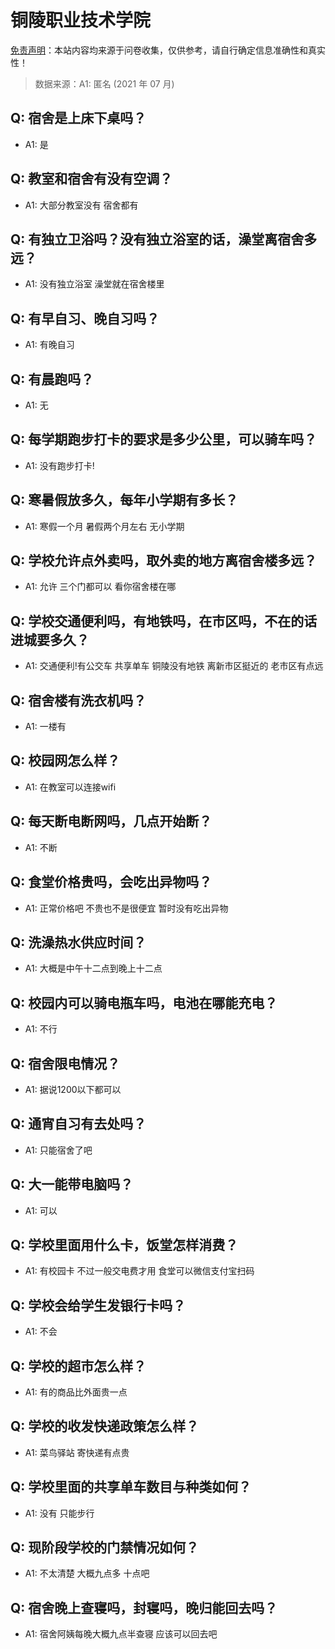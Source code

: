 # 铜陵职业技术学院

[免责声明](https://colleges.chat/#_3)：本站内容均来源于问卷收集，仅供参考，请自行确定信息准确性和真实性！

> 数据来源：A1: 匿名 (2021 年 07 月)

## Q: 宿舍是上床下桌吗？

- A1: 是

## Q: 教室和宿舍有没有空调？

- A1: 大部分教室没有 宿舍都有

## Q: 有独立卫浴吗？没有独立浴室的话，澡堂离宿舍多远？

- A1: 没有独立浴室 澡堂就在宿舍楼里

## Q: 有早自习、晚自习吗？

- A1: 有晚自习

## Q: 有晨跑吗？

- A1: 无

## Q: 每学期跑步打卡的要求是多少公里，可以骑车吗？

- A1: 没有跑步打卡!

## Q: 寒暑假放多久，每年小学期有多长？

- A1: 寒假一个月 暑假两个月左右 无小学期

## Q: 学校允许点外卖吗，取外卖的地方离宿舍楼多远？

- A1: 允许 三个门都可以 看你宿舍楼在哪

## Q: 学校交通便利吗，有地铁吗，在市区吗，不在的话进城要多久？

- A1: 交通便利!有公交车 共享单车 铜陵没有地铁 离新市区挺近的 老市区有点远

## Q: 宿舍楼有洗衣机吗？

- A1: 一楼有

## Q: 校园网怎么样？

- A1: 在教室可以连接wifi

## Q: 每天断电断网吗，几点开始断？

- A1: 不断

## Q: 食堂价格贵吗，会吃出异物吗？

- A1: 正常价格吧 不贵也不是很便宜 暂时没有吃出异物

## Q: 洗澡热水供应时间？

- A1: 大概是中午十二点到晚上十二点

## Q: 校园内可以骑电瓶车吗，电池在哪能充电？

- A1: 不行

## Q: 宿舍限电情况？

- A1: 据说1200以下都可以

## Q: 通宵自习有去处吗？

- A1: 只能宿舍了吧

## Q: 大一能带电脑吗？

- A1: 可以

## Q: 学校里面用什么卡，饭堂怎样消费？

- A1: 有校园卡 不过一般交电费才用 食堂可以微信支付宝扫码

## Q: 学校会给学生发银行卡吗？

- A1: 不会

## Q: 学校的超市怎么样？

- A1: 有的商品比外面贵一点

## Q: 学校的收发快递政策怎么样？

- A1: 菜鸟驿站 寄快递有点贵

## Q: 学校里面的共享单车数目与种类如何？

- A1: 没有 只能步行

## Q: 现阶段学校的门禁情况如何？

- A1: 不太清楚 大概九点多 十点吧

## Q: 宿舍晚上查寝吗，封寝吗，晚归能回去吗？

- A1: 宿舍阿姨每晚大概九点半查寝 应该可以回去吧

